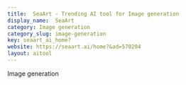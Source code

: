 ```yaml
---
title:  SeaArt - Trending AI tool for Image generation
display_name:  SeaArt
category: Image generation
category_slug: image-generation
key: seaart_ai_home?
website: https://seaart.ai/home?&ad=570204
layout: aitool
---
```


Image generation
